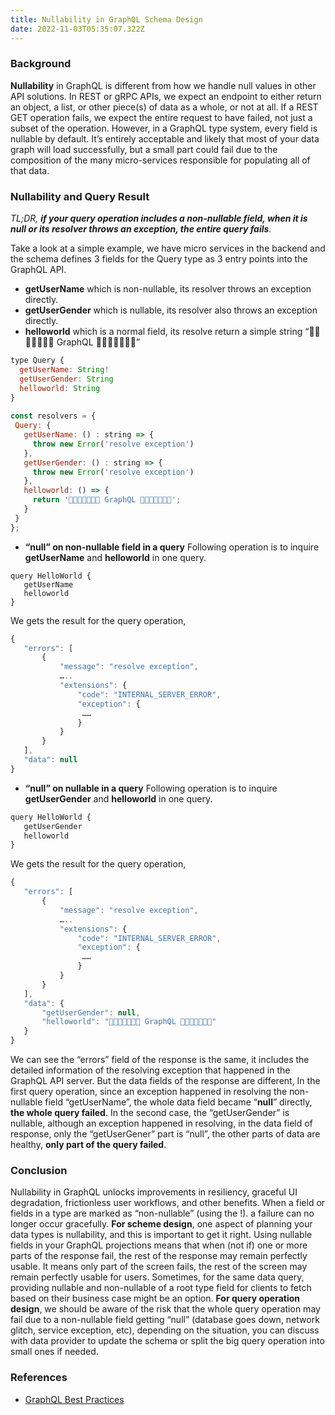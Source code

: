 ```yaml
---
title: Nullability in GraphQL Schema Design
date: 2022-11-03T05:35:07.322Z
---
```


### Background

**Nullability** in GraphQL is different from how we handle null values in other API solutions. In REST or gRPC APIs, we expect an endpoint to either return an object, a list, or other piece(s) of data as a whole, or not at all. If a REST GET operation fails, we expect the entire request to have failed, not just a subset of the operation. 
However, in a GraphQL type system, every field is nullable by default. It’s entirely acceptable and likely that most of your data graph will load successfully, but a small part could fail due to the composition of the many micro-services responsible for populating all of that data. 
### Nullability and Query Result
_TL;DR, **if your query operation includes a non-nullable field, when it is null or its resolver throws an exception, the entire query fails**._

Take a look at a simple example, we have micro services in the backend and the schema defines 3 fields for the Query type as 3 entry points into the GraphQL API. 
- **getUserName** which is non-nullable, its resolver throws an exception directly.
- **getUserGender** which is nullable, its resolver also throws an exception directly.
- **helloworld** which is a normal field, its resolve return a simple string “🚀🚀🚀🚀🚀🚀🚀 GraphQL 🚀🚀🚀🚀🚀🚀🚀”

```javascript
type Query {
  getUserName: String!
  getUserGender: String
  helloworld: String
}
 
const resolvers = {
 Query: {
   getUserName: () : string => {
     throw new Error('resolve exception')
   },
   getUserGender: () : string => {
     throw new Error('resolve exception')
   },
   helloworld: () => {
     return '🚀🚀🚀🚀🚀🚀🚀 GraphQL 🚀🚀🚀🚀🚀🚀🚀';
   }
 }
};
```
- **“null” on non-nullable field in a query**
Following operation is to inquire **getUserName** and **helloworld** in one query.
```javascritp
query HelloWorld {
   getUserName
   helloworld
}
```
We gets the result for the query operation,
```javascript
{
   "errors": [
       {
           "message": "resolve exception", 
           …..
           "extensions": {
               "code": "INTERNAL_SERVER_ERROR",
               "exception": {
                …… 
               }
           }
       }
   ],
   "data": null
}
```
- **“null” on nullable in a query**
Following operation is to inquire **getUserGender** and **helloworld** in one query.
```javascript
query HelloWorld {
   getUserGender
   helloworld
}
```
We gets the result for the query operation,
```javascript
{
   "errors": [
       {
           "message": "resolve exception", 
           …..
           "extensions": {
               "code": "INTERNAL_SERVER_ERROR",
               "exception": {
                …… 
               }
           }
       }
   ],
   "data": {
       "getUserGender": null,
       "helloworld": "🚀🚀🚀🚀🚀🚀🚀 GraphQL 🚀🚀🚀🚀🚀🚀🚀"
   }
}

```
We can see the “errors” field of the response is the same, it includes the detailed information of the resolving exception that happened in the GraphQL API server. But the data fields of the response are different,
In the first query operation, since an exception happened in resolving the non-nullable field “getUserName”, the whole data field became “**null**” directly, **the whole query failed**.
In the second case, the “getUserGender” is nullable, although an exception happened in resolving, in the data field of response, only the “getUserGener” part is  “null”, the other parts of data are healthy, **only part of the query failed**.

### Conclusion
Nullability in GraphQL unlocks improvements in resiliency, graceful UI degradation, frictionless user workflows, and other benefits. When a field or fields in a type are marked as “non-nullable” (using the !). a failure can no longer occur gracefully.
**For scheme design**, one aspect of planning your data types is nullability, and this is important to get it  right. Using nullable fields in your GraphQL projections means that when (not if) one or more parts of the response fail, the rest of the response may remain perfectly usable. It means only part of the screen fails, the rest of the screen may remain perfectly usable for users. Sometimes, for the same data query, providing nullable and non-nullable of a root type field for clients to fetch based on their business case might be an option.
**For query operation design**, we should be aware of the risk that the whole query operation may fail due to a non-nullable field getting “null” (database goes down, network glitch, service exception, etc), depending on the situation, you can discuss with data provider to update the schema or split the big query operation into small ones if needed.

### References
- [GraphQL Best Practices](https://graphql.org/learn/best-practices/#nullability)
